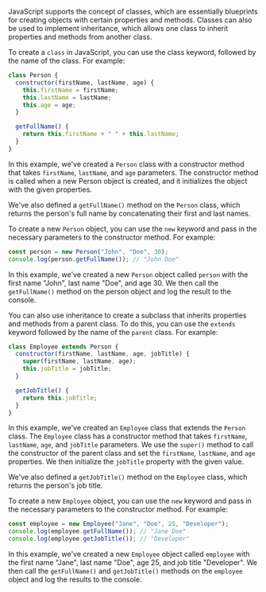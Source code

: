 JavaScript supports the concept of classes, which are essentially blueprints for creating objects with certain properties and methods. 
Classes can also be used to implement inheritance, which allows one class to inherit properties and methods from another class.

To create a `class` in JavaScript, you can use the class keyword, followed by the name of the class. For example:

```javascript
class Person {
  constructor(firstName, lastName, age) {
    this.firstName = firstName;
    this.lastName = lastName;
    this.age = age;
  }

  getFullName() {
    return this.firstName + " " + this.lastName;
  }
}
```

In this example, we've created a `Person` class with a constructor method that takes `firstName`, `lastName`, and `age` parameters. 
The constructor method is called when a new Person object is created, and it initializes the object with the given properties.

We've also defined a `getFullName()` method on the `Person` class, which returns the person's full name by concatenating their first and last names.

To create a new `Person` object, you can use the `new` keyword and pass in the necessary parameters to the constructor method. 
For example:

```javascript
const person = new Person("John", "Doe", 30);
console.log(person.getFullName()); // "John Doe"
```

In this example, we've created a new `Person` object called `person` with the first name "John", last name "Doe", and age 30. 
We then call the `getFullName()` method on the person object and log the result to the console.

You can also use inheritance to create a subclass that inherits properties and methods from a parent class. 
To do this, you can use the `extends` keyword followed by the name of the `parent` class. 
For example:

```JavaScript 
class Employee extends Person {
  constructor(firstName, lastName, age, jobTitle) {
    super(firstName, lastName, age);
    this.jobTitle = jobTitle;
  }

  getJobTitle() {
    return this.jobTitle;
  }
}
```

In this example, we've created an `Employee` class that extends the `Person` class. 
The `Employee` class has a constructor method that takes `firstName`, `lastName`, `age`, and `jobTitle` parameters. 
We use the `super()` method to call the constructor of the parent class and set the `firstName`, `lastName`, and `age` properties. 
We then initialize the `jobTitle` property with the given value.

We've also defined a `getJobTitle()` method on the `Employee` class, which returns the person's job title.

To create a new `Employee` object, you can use the `new` keyword and pass in the necessary parameters to the constructor method. 
For example:

```javascript
const employee = new Employee("Jane", "Doe", 25, "Developer");
console.log(employee.getFullName()); // "Jane Doe"
console.log(employee.getJobTitle()); // "Developer"
```

In this example, we've created a new `Employee` object called `employee` with the first name "Jane", last name "Doe", age 25, and job title "Developer". We then call the `getFullName()` and `getJobTitle()` methods on the `employee` object and log the results to the console.
